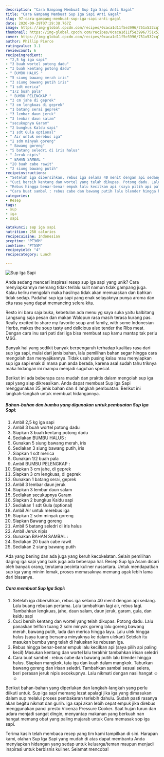 ```yaml
---
description: "Cara Gampang Membuat Sup Iga Sapi Anti Gagal"
title: "Cara Gampang Membuat Sup Iga Sapi Anti Gagal"
slug: 97-cara-gampang-membuat-sup-iga-sapi-anti-gagal
date: 2020-09-29T07:29:38.767Z
image: https://img-global.cpcdn.com/recipes/0caca1d11f5e3996/751x532cq70/sup-iga-sapi-foto-resep-utama.jpg
thumbnail: https://img-global.cpcdn.com/recipes/0caca1d11f5e3996/751x532cq70/sup-iga-sapi-foto-resep-utama.jpg
cover: https://img-global.cpcdn.com/recipes/0caca1d11f5e3996/751x532cq70/sup-iga-sapi-foto-resep-utama.jpg
author: Phillip Pierce
ratingvalue: 3.1
reviewcount: 6
recipeingredient:
- "2,5 kg iga sapi"
- "3 buah wortel potong dadu"
- "3 buah kentang potong dadu"
- " BUMBU HALUS "
- "5 siung bawang merah iris"
- "3 siung bawang putih iris"
- "1 sdt merica"
- "1/2 buah pala"
- " BUMBU PELENGKAP "
- "3 cm jahe di geprek"
- "3 cm lengkuas di geprek"
- "1 batang serai geprek"
- "3 lembar daun jeruk"
- "3 lembar daun salam"
- "secukupnya Garam"
- "2 bungkus Kaldu sapi"
- "1 sdt Gula optional"
- " Air untuk merebus iga"
- "2 sdm minyak goreng"
- " Bawang goreng"
- "5 batang seledri di iris halus"
- " Jeruk nipis"
- " BAHAN SAMBAL "
- "20 buah cabe rawit"
- "2 siung bawang putih"
recipeinstructions:
- "Setelah iga dibersihkan, rebus iga selama 40 menit dengan api sedang. Lalu buang rebusan pertama. Lalu tambahkan lagi air, rebus lagi. Tambahkan lengkuas, jahe, daun salam, daun jeruk, garam, gula, dan kaldu sapi"
- "Cuci bersih kentang dan wortel yang telah dikupas. Potong dadu. Lalu panaskan telflon tuang 2 sdm minyak goreng lalu goreng bawang merah, bawang putih, lada dan merica hingga layu. Lalu ulek hingga halus (saya tuang bersama minyaknya ke dalam ulekan) Setelah itu masukan bumbu yang telah di haluskan ke rebusan iga."
- "Rebus hingga benar-benar empuk lalu kecilkan api (saya pilih api paling kecil) Masukan kentang dan wortel lalu terakhir tambahkan irisan seledri"
- "Cara buat sambel : rebus cabe dan bawang putih lalu blender hingga halus. Siapkan mangkok, tata iga dan kuah dalam mangkok. Taburkan bawang goreng dan irisan seledri. Tambahkan sambal sesuai selera, beri perasan jeruk nipis secekupnya. Lalu nikmati dengan nasi hangat ☺☺"
categories:
- Resep
tags:
- sup
- iga
- sapi

katakunci: sup iga sapi 
nutrition: 250 calories
recipecuisine: Indonesian
preptime: "PT36M"
cooktime: "PT55M"
recipeyield: "4"
recipecategory: Lunch

---
```



![Sup Iga Sapi](https://img-global.cpcdn.com/recipes/0caca1d11f5e3996/751x532cq70/sup-iga-sapi-foto-resep-utama.jpg)

Anda sedang mencari inspirasi resep sup iga sapi yang unik? Cara menyiapkannya memang tidak terlalu sulit namun tidak gampang juga. Kalau keliru mengolah maka hasilnya tidak akan memuaskan dan bahkan tidak sedap. Padahal sup iga sapi yang enak selayaknya punya aroma dan cita rasa yang dapat memancing selera kita.

Resto ini baru saja buka, kebetulan ada menu yg saya suka yaitu kalbitang Langsung saja pesan dan makan Walopun rasa masih terasa kurang pas. Really excited to share my favorite soup and family, with some Indonesian Herbs, makes the soup tasty and delicious also tender the Ribs meat. Dengan cara inu sari pati dari iga bisa membuat sup kamu mantap tak perlu MSG.

Banyak hal yang sedikit banyak berpengaruh terhadap kualitas rasa dari sup iga sapi, mulai dari jenis bahan, lalu pemilihan bahan segar hingga cara mengolah dan menyajikannya. Tidak usah pusing kalau mau menyiapkan sup iga sapi enak di mana pun anda berada, karena asal sudah tahu triknya maka hidangan ini mampu menjadi suguhan spesial.


Berikut ini ada beberapa cara mudah dan praktis dalam mengolah sup iga sapi yang siap dikreasikan. Anda dapat membuat Sup Iga Sapi menggunakan 25 jenis bahan dan 4 langkah pembuatan. Berikut ini langkah-langkah untuk membuat hidangannya.

<!--inarticleads1-->

##### Bahan-bahan dan bumbu yang digunakan untuk pembuatan Sup Iga Sapi:

1. Ambil 2,5 kg iga sapi
1. Ambil 3 buah wortel potong dadu
1. Siapkan 3 buah kentang potong dadu
1. Sediakan  BUMBU HALUS :
1. Gunakan 5 siung bawang merah, iris
1. Sediakan 3 siung bawang putih, iris
1. Siapkan 1 sdt merica
1. Gunakan 1/2 buah pala
1. Ambil  BUMBU PELENGKAP :
1. Siapkan 3 cm jahe, di geprek
1. Siapkan 3 cm lengkuas, di geprek
1. Gunakan 1 batang serai, geprek
1. Ambil 3 lembar daun jeruk
1. Siapkan 3 lembar daun salam
1. Sediakan secukupnya Garam
1. Siapkan 2 bungkus Kaldu sapi
1. Sediakan 1 sdt Gula (optional)
1. Ambil  Air untuk merebus iga
1. Siapkan 2 sdm minyak goreng
1. Siapkan  Bawang goreng
1. Ambil 5 batang seledri di iris halus
1. Ambil  Jeruk nipis
1. Gunakan  BAHAN SAMBAL :
1. Sediakan 20 buah cabe rawit
1. Sediakan 2 siung bawang putih


Ada yang bening dan ada juga yang keruh kecokelatan. Selain pemilihan daging iga sapi yang baik juga ada beberapa hal. Resep Sup Iga Asam dicari oleh banyak orang, terutama pecinta kuliner nusantara. Untuk mendapatkan sup iga yang minim lemak, proses memasaknya memang agak lebih lama dari biasanya. 

<!--inarticleads2-->

##### Cara membuat Sup Iga Sapi:

1. Setelah iga dibersihkan, rebus iga selama 40 menit dengan api sedang. Lalu buang rebusan pertama. Lalu tambahkan lagi air, rebus lagi. Tambahkan lengkuas, jahe, daun salam, daun jeruk, garam, gula, dan kaldu sapi
1. Cuci bersih kentang dan wortel yang telah dikupas. Potong dadu. Lalu panaskan telflon tuang 2 sdm minyak goreng lalu goreng bawang merah, bawang putih, lada dan merica hingga layu. Lalu ulek hingga halus (saya tuang bersama minyaknya ke dalam ulekan) Setelah itu masukan bumbu yang telah di haluskan ke rebusan iga.
1. Rebus hingga benar-benar empuk lalu kecilkan api (saya pilih api paling kecil) Masukan kentang dan wortel lalu terakhir tambahkan irisan seledri
1. Cara buat sambel : rebus cabe dan bawang putih lalu blender hingga halus. Siapkan mangkok, tata iga dan kuah dalam mangkok. Taburkan bawang goreng dan irisan seledri. Tambahkan sambal sesuai selera, beri perasan jeruk nipis secekupnya. Lalu nikmati dengan nasi hangat ☺☺


Berikut bahan-bahan yang diperlukan dan langkah-langkah yang perlu diikuti untuk. Sup iga sapi memang lezat apalagi jika iga yang dimasukan dalam sup melalui proses pembakaran terlebih dahulu. Sudah pasti rasanya akan begitu nikmat dan gurih. Iga sapi akan lebih cepat empuk jika direbus menggunakan panci presto Vicenza Pressure Cooker. Saat hujan turun dan udara menjadi sangat dingin, menyantap makanan yang berkuah nan hangat memang obat yang paling mujarab untuk Cara memasak sop iga sapi. 

Terima kasih telah membaca resep yang tim kami tampilkan di sini. Harapan kami, olahan Sup Iga Sapi yang mudah di atas dapat membantu Anda menyiapkan hidangan yang sedap untuk keluarga/teman maupun menjadi inspirasi untuk berbisnis kuliner. Selamat mencoba!
